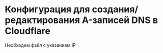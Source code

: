 # Конфигурация для создания/редактирования A-записей DNS в Cloudflare

Необходим файл с указанием IP